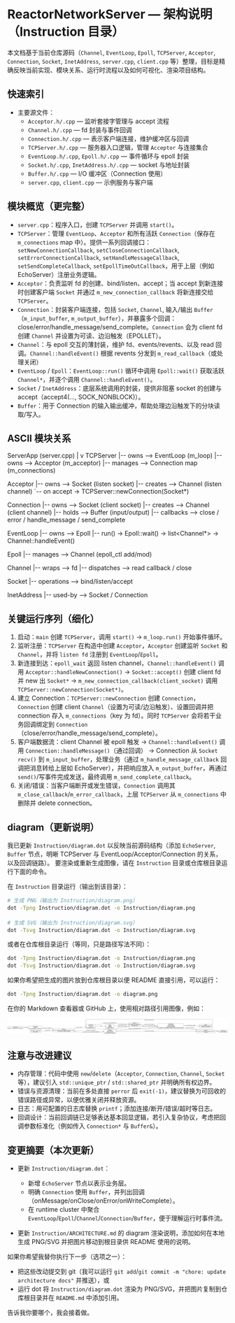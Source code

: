 # ReactorNetworkServer — 架构说明（Instruction 目录）

本文档基于当前仓库源码（`Channel`, `EventLoop`, `Epoll`, `TCPServer`, `Acceptor`, `Connection`, `Socket`, `InetAddress`, `server.cpp`, `client.cpp` 等）整理，目标是精确反映当前实现、模块关系、运行时流程以及如何可视化、渲染项目结构。

## 快速索引

- 主要源文件：
  - `Acceptor.h/.cpp` — 监听套接字管理与 accept 流程
  - `Channel.h/.cpp` — fd 封装与事件回调
  - `Connection.h/.cpp` — 表示客户端连接，维护缓冲区与回调
  - `TCPServer.h/.cpp` — 服务器入口逻辑，管理 `Acceptor` 与连接集合
  - `EventLoop.h/.cpp`, `Epoll.h/.cpp` — 事件循环与 epoll 封装
  - `Socket.h/.cpp`, `InetAddress.h/.cpp` — socket 与地址封装
  - `Buffer.h/.cpp` — I/O 缓冲区（Connection 使用）
  - `server.cpp`, `client.cpp` — 示例服务与客户端

## 模块概览（更完整）

- `server.cpp`：程序入口，创建 `TCPServer` 并调用 `start()`。
- `TCPServer`：管理 `EventLoop`、`Acceptor` 和所有活跃 `Connection`（保存在 `m_connections` map 中）。提供一系列回调接口：`setNewConnectionCallback`, `setCloseConnectionCallback`, `setErrorConnectionCallback`, `setHandleMessageCallback`, `setSendCompleteCallback`, `setEpollTimeOutCallback`，用于上层（例如 EchoServer）注册业务逻辑。
- `Acceptor`：负责监听 fd 的创建、bind/listen、accept；当 accept 到新连接时创建客户端 `Socket` 并通过 `m_new_connection_callback` 将新连接交给 `TCPServer`。
- `Connection`：封装客户端连接，包括 `Socket`, `Channel`, 输入/输出 `Buffer`（`m_input_buffer`, `m_output_buffer`），并暴露多个回调：close/error/handle_message/send_complete。`Connection` 会为 client fd 创建 `Channel` 并设置为可读、边沿触发（EPOLLET）。
- `Channel`：与 epoll 交互的薄封装，维护 fd、events/revents、以及 read 回调。`Channel::handleEvent()` 根据 revents 分发到 `m_read_callback`（或处理关闭）
- `EventLoop` / `Epoll`：`EventLoop::run()` 循环中调用 `Epoll::wait()` 获取活跃 `Channel*`，并逐个调用 `Channel::handleEvent()`。
- `Socket` / `InetAddress`：底层系统调用的封装，提供非阻塞 socket 的创建与 accept（accept4(..., SOCK_NONBLOCK)）。
- `Buffer`：用于 Connection 的输入输出缓冲，帮助处理边沿触发下的分块读取/写入。

## ASCII 模块关系

ServerApp (server.cpp)
  |
  v
TCPServer
  |-- owns --> EventLoop (m_loop)
  |-- owns --> Acceptor (m_acceptor)
  |-- manages --> Connection map (m_connections)

Acceptor
  |-- owns --> Socket (listen socket)
  |-- creates --> Channel (listen channel)
  `-- on accept -> TCPServer::newConnection(Socket*)

Connection
  |-- owns --> Socket (client socket)
  |-- creates --> Channel (client channel)
  |-- holds --> Buffer (input/output)
  |-- callbacks --> close / error / handle_message / send_complete

EventLoop
  |-- owns --> Epoll
  |-- run() -> Epoll::wait() -> list<Channel*> -> Channel::handleEvent()

Epoll
  |-- manages --> Channel (epoll_ctl add/mod)

Channel
  |-- wraps --> fd
  |-- dispatches --> read callback / close

Socket
  |-- operations --> bind/listen/accept

InetAddress
  |-- used-by --> Socket / Connection

## 关键运行序列（细化）

1. 启动：`main` 创建 `TCPServer`，调用 `start()` -> `m_loop.run()` 开始事件循环。
2. 监听注册：`TCPServer` 在构造中创建 `Acceptor`，`Acceptor` 创建监听 `Socket` 和 `Channel`，并将 `listen fd` 注册到 `EventLoop`/`Epoll`。
3. 新连接到达：`epoll_wait` 返回 listen channel，`Channel::handleEvent()` 调用 `Acceptor::handleNewConnection()` -> `Socket::accept()` 创建 client fd 并 new 出 `Socket*` -> `m_new_connection_callback(client_socket)` 调用 `TCPServer::newConnection(Socket*)`。
4. 建立 Connection：`TCPServer::newConnection` 创建 `Connection`，`Connection` 创建 client `Channel`（设置为可读/边沿触发）、设置回调并把 connection 存入 `m_connections`（key 为 fd）。同时 `TCPServer` 会将若干业务回调绑定到 `Connection`（close/error/handle_message/send_complete）。
5. 客户端数据流：client Channel 被 epoll 触发 -> `Channel::handleEvent()` 调用 `Connection::handleMessage()`（通过回调） -> Connection 从 `Socket` `recv()` 到 `m_input_buffer`，处理业务（通过 `m_handle_message_callback` 回调把消息转给上层如 EchoServer），并把响应放入 `m_output_buffer`，再通过 `send()`/写事件完成发送，最终调用 `m_send_complete_callback`。
6. 关闭/错误：当客户端断开或发生错误，`Connection` 调用其 `m_close_callback`/`m_error_callback`，上层 `TCPServer` 从 `m_connections` 中删除并 delete connection。

## diagram（更新说明）

我已更新 `Instruction/diagram.dot` 以反映当前源码结构（添加 `EchoServer`, `Buffer` 节点，明晰 TCPServer 与 EventLoop/Acceptor/Connection 的关系，以及回调链路）。 要渲染或重新生成图像，请在 `Instruction` 目录或仓库根目录运行下面的命令。

在 `Instruction` 目录运行（输出到该目录）：

```bash
# 生成 PNG（输出为 Instruction/diagram.png）
dot -Tpng Instruction/diagram.dot -o Instruction/diagram.png

# 生成 SVG（输出为 Instruction/diagram.svg）
dot -Tsvg Instruction/diagram.dot -o Instruction/diagram.svg
```

或者在仓库根目录运行（等同，只是路径写法不同）：

```bash
dot -Tpng Instruction/diagram.dot -o Instruction/diagram.png
dot -Tsvg Instruction/diagram.dot -o Instruction/diagram.svg
```

如果你希望把生成的图片放到仓库根目录以便 README 直接引用，可以运行：

```bash
dot -Tpng Instruction/diagram.dot -o diagram.png
```

在你的 Markdown 查看器或 GitHub 上，使用相对路径引用图像，例如：

![Architecture diagram](Instruction/diagram.png)

## 注意与改进建议

- 内存管理：代码中使用 `new`/`delete`（`Acceptor`, `Connection`, `Channel`, `Socket` 等），建议引入 `std::unique_ptr` / `std::shared_ptr` 并明确所有权边界。
- 错误与资源清理：当前在多处直接 `perror` 后 `exit(-1)`，建议替换为可回收的错误路径或异常，以便优雅关闭并释放资源。
- 日志：用可配置的日志库替换 `printf`；添加连接/断开/错误/超时等日志。
- 回调设计：当前回调链已足够表达基本回显逻辑，若引入复杂协议，考虑把回调参数标准化（例如传入 `Connection*` 与 `Buffer&`）。

## 变更摘要（本次更新）

- 更新 `Instruction/diagram.dot`：
  - 新增 `EchoServer` 节点以表示业务层。
  - 明确 `Connection` 使用 `Buffer`，并列出回调（onMessage/onClose/onError/onWriteComplete）。
  - 在 runtime cluster 中聚合 `EventLoop`/`Epoll`/`Channel`/`Connection`/`Buffer`，便于理解运行时事件流。

- 更新 `Instruction/ARCHITECTURE.md` 的 diagram 渲染说明，添加如何在本地生成 PNG/SVG 并把图片移动到根目录供 README 使用的说明。

如果你希望我替你执行下一步（选项之一）：

- 把这些改动提交到 git（我可以运行 `git add`/`git commit -m "chore: update architecture docs"` 并推送），或
- 运行 dot 将 `Instruction/diagram.dot` 渲染为 PNG/SVG，并把图片复制到仓库根目录并在 `README.md` 中添加引用。

告诉我你要哪个，我会接着做。
